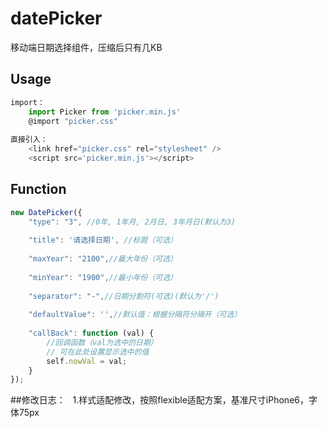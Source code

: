 # datePicker
移动端日期选择组件，压缩后只有几KB


## Usage
```javascript
import：
    import Picker from 'picker.min.js'
    @import "picker.css"
    
直接引入：
    <link href="picker.css" rel="stylesheet" />
    <script src='picker.min.js'></script>
```
    

## Function
```javascript
new DatePicker({
    "type": "3", //0年, 1年月, 2月日, 3年月日(默认为3)
    
    "title": '请选择日期', //标题（可选）
    
    "maxYear": "2100",//最大年份（可选）
    
    "minYear": "1900",//最小年份（可选）
    
    "separator": "-",//日期分割符(可选)(默认为'/')
    
    "defaultValue": '',//默认值：根据分隔符分隔开（可选）
    
    "callBack": function (val) {
        //回调函数（val为选中的日期）
        // 可在此处设置显示选中的值
        self.nowVal = val;
    }
});
```

##修改日志：
    1.样式适配修改，按照flexible适配方案，基准尺寸iPhone6，字体75px
